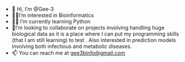 - 👋 Hi, I’m @Gee-3
- 👩‍🔬I’m interested in Bioinformatics 
- 👩‍💻 I’m currently learning Python 
- 🤝I’m looking to collaborate on projects involving handling huge biological data as it is a place where I can put my programming skills (that I am still learning) to test . Also interested in prediction models involving both infectious and metabolic diseases. 
- 📫 You can reach me at gee3binfo@gmail.com

<!---
Gee-3/Gee-3 is a ✨ special ✨ repository because its `README.md` (this file) appears on your GitHub profile.
You can click the Preview link to take a look at your changes.
--->
